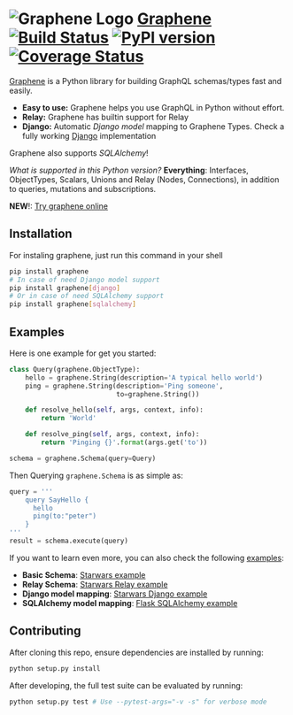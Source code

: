 # ![Graphene Logo](http://graphene-python.org/favicon.png) [Graphene](http://graphene-python.org) [![Build Status](https://travis-ci.org/graphql-python/graphene.svg?branch=master)](https://travis-ci.org/graphql-python/graphene) [![PyPI version](https://badge.fury.io/py/graphene.svg)](https://badge.fury.io/py/graphene) [![Coverage Status](https://coveralls.io/repos/graphql-python/graphene/badge.svg?branch=master&service=github)](https://coveralls.io/github/graphql-python/graphene?branch=master)


[Graphene](http://graphene-python.org) is a Python library for building GraphQL schemas/types fast and easily.

- **Easy to use:** Graphene helps you use GraphQL in Python without effort.
- **Relay:** Graphene has builtin support for Relay
- **Django:** Automatic *Django model* mapping to Graphene Types. Check a fully working [Django](http://github.com/graphql-python/swapi-graphene) implementation

Graphene also supports *SQLAlchemy*!

*What is supported in this Python version?* **Everything**: Interfaces, ObjectTypes, Scalars, Unions and Relay (Nodes, Connections), in addition to queries, mutations and subscriptions.

**NEW**!: [Try graphene online](http://graphene-python.org/playground/)

## Installation

For instaling graphene, just run this command in your shell

```bash
pip install graphene
# In case of need Django model support
pip install graphene[django]
# Or in case of need SQLAlchemy support
pip install graphene[sqlalchemy]
```


## Examples

Here is one example for get you started:

```python
class Query(graphene.ObjectType):
    hello = graphene.String(description='A typical hello world')
    ping = graphene.String(description='Ping someone',
                           to=graphene.String())

    def resolve_hello(self, args, context, info):
        return 'World'

    def resolve_ping(self, args, context, info):
        return 'Pinging {}'.format(args.get('to'))

schema = graphene.Schema(query=Query)
```

Then Querying `graphene.Schema` is as simple as:

```python
query = '''
    query SayHello {
      hello
      ping(to:"peter")
    }
'''
result = schema.execute(query)
```

If you want to learn even more, you can also check the following [examples](examples/):

* **Basic Schema**: [Starwars example](examples/starwars)
* **Relay Schema**: [Starwars Relay example](examples/starwars_relay)
* **Django model mapping**: [Starwars Django example](examples/starwars_django)
* **SQLAlchemy model mapping**: [Flask SQLAlchemy example](examples/flask_sqlalchemy)


## Contributing

After cloning this repo, ensure dependencies are installed by running:

```sh
python setup.py install
```

After developing, the full test suite can be evaluated by running:

```sh
python setup.py test # Use --pytest-args="-v -s" for verbose mode
```
